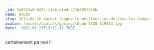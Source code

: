 ```yaml
---
_id: 7a5523a0-5d7c-11eb-a1ed-c71b005f453b
name: boubs
slug: 2019-08-28_rocket-league-le-meilleur-jeu-de-tous-les-temps
avatar: /assets/avatars/gaming/thumb-1920-119853.jpg
date: '2021-01-23T13:11:17.700Z'
---
```

certainement pa moi !!
